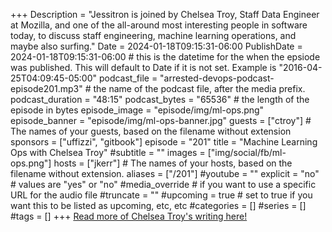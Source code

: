 +++
Description = "Jessitron is joined by Chelsea Troy, Staff Data Engineer at Mozilla, and one of the all-around most interesting people in software today, to discuss staff engineering, machine learning operations, and maybe also surfing."
Date = 2024-01-18T09:15:31-06:00
PublishDate = 2024-01-18T09:15:31-06:00 # this is the datetime for the when the epsiode was published. This will default to Date if it is not set. Example is "2016-04-25T04:09:45-05:00"
podcast_file = "arrested-devops-podcast-episode201.mp3" # the name of the podcast file, after the media prefix.
podcast_duration = "48:15"
podcast_bytes = "65536" # the length of the episode in bytes
episode_image = "episode/img/ml-ops.png"
episode_banner = "episode/img/ml-ops-banner.jpg"
guests = ["ctroy"] # The names of your guests, based on the filename without extension
sponsors = ["uffizzi", "gitbook"]
episode = "201"
title = "Machine Learning Ops with Chelsea Troy"
#subtitle = ""
images = ["img/social/fb/ml-ops.png"]
hosts = ["jkerr"] # The names of your hosts, based on the filename without extension.
aliases = ["/201"]
#youtube = ""
explicit = "no" # values are "yes" or "no"
#media_override # if you want to use a specific URL for the audio file
#truncate = ""
#upcoming = true # set to true if you want this to be listed as upcoming, etc, etc
#categories = []
#series = []
#tags = []
+++
[Read more of Chelsea Troy's writing here!](https://chelseatroy.com/)
